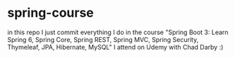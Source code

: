 # spring-course

in this repo I just commit everything I do in the course "Spring Boot 3: Learn Spring 6, Spring Core, Spring REST, Spring MVC, Spring Security, Thymeleaf, JPA, Hibernate, MySQL" I attend on Udemy with Chad Darby :)
